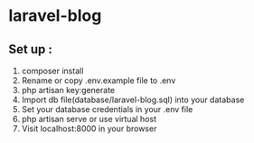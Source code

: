 # laravel-blog
## Set up :

1. composer install
2. Rename or copy .env.example file to .env
3. php artisan key:generate
4. Import db file(database/laravel-blog.sql) into your database
5. Set your database credentials in your .env file
6. php artisan serve or use virtual host
7. Visit localhost:8000 in your browser
